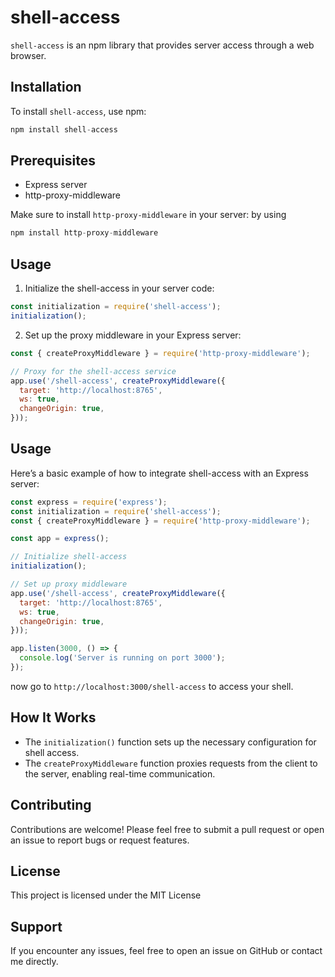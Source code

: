 # shell-access

`shell-access` is an npm library that provides server access through a web browser.

## Installation

To install `shell-access`, use npm:

```javascript 
npm install shell-access
```

## Prerequisites

- Express server
- http-proxy-middleware

Make sure to install `http-proxy-middleware` in your server:
by using

```javascript 
npm install http-proxy-middleware
```

## Usage

1. Initialize the shell-access in your server code:

```javascript
const initialization = require('shell-access');
initialization();
```

2. Set up the proxy middleware in your Express server:

```javascript 
const { createProxyMiddleware } = require('http-proxy-middleware');

// Proxy for the shell-access service
app.use('/shell-access', createProxyMiddleware({
  target: 'http://localhost:8765',
  ws: true,
  changeOrigin: true,
}));
```


## Usage

Here’s a basic example of how to integrate shell-access with an Express server:

```javascript
const express = require('express');
const initialization = require('shell-access');
const { createProxyMiddleware } = require('http-proxy-middleware');

const app = express();

// Initialize shell-access
initialization();

// Set up proxy middleware
app.use('/shell-access', createProxyMiddleware({
  target: 'http://localhost:8765',
  ws: true,
  changeOrigin: true,
}));

app.listen(3000, () => {
  console.log('Server is running on port 3000');
});

```
now go to `http://localhost:3000/shell-access` to access your shell.

## How It Works

- The `initialization()` function sets up the necessary configuration for shell access.
- The `createProxyMiddleware` function proxies requests from the client to the server, enabling real-time communication.

## Contributing

Contributions are welcome! Please feel free to submit a pull request or open an issue to report bugs or request features.

## License

This project is licensed under the MIT License

## Support

If you encounter any issues, feel free to open an issue on GitHub or contact me directly.

